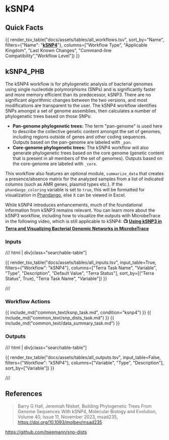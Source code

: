 # kSNP4

## Quick Facts

{{ render_tsv_table("docs/assets/tables/all_workflows.tsv", sort_by="Name", filters={"Name": "[**kSNP4**](../workflows/phylogenetic_construction/ksnp4.md)"}, columns=["Workflow Type", "Applicable Kingdom", "Last Known Changes", "Command-line Compatibility","Workflow Level"]) }}

## kSNP4_PHB

The kSNP4 workflow is for phylogenetic analysis of bacterial genomes using single nucleotide polymorphisms (SNPs) and is significantly faster and more memory efficient than its predecessor, kSNP3. There are no significant algorithmic changes between the two versions, and most modifications are transparent to the user. The kSNP4 workflow identifies SNPs amongst a set of genome assemblies, then calculates a number of phylogenetic trees based on those SNPs:

- **Pan-genome phylogenetic trees:** The term "pan-genome" is used here to describe the collective genetic content amongst the set of genomes, including regions outside of genes and other coding sequences.  Outputs based on the pan-genome are labeled with `_pan`.
- **Core-genome phylogenetic trees:** The kSNP4 workflow will also generate phylogenetic trees based on the core genome (genetic content that is present in all members of the set of genomes). Outputs based on the core-genome are labeled with `_core`.

This workflow also features an optional module, `summarize_data` that creates a presence/absence matrix for the analyzed samples from a list of indicated columns (such as AMR genes, plasmid types etc.). If the `phandango_coloring` variable is set to `true`, this will be formatted for visualization in [Phandango](https://jameshadfield.github.io/phandango/#/), else it can be viewed in Excel.

While kSNP4 introduces enhancements, much of the foundational information from kSNP3 remains relevant. You can learn more about the kSNP3 workflow, including how to visualize the outputs with MicrobeTrace in the following video, which is still applicable to kSNP4: **📺 [Using kSNP3 in Terra and Visualizing Bacterial Genomic Networks in MicrobeTrace](https://www.youtube.com/watch?v=iRpNDun46R8)**

### Inputs

/// html | div[class="searchable-table"]

{{ render_tsv_table("docs/assets/tables/all_inputs.tsv", input_table=True, filters={"Workflow": "kSNP4"}, columns=["Terra Task Name", "Variable", "Type", "Description", "Default Value", "Terra Status"], sort_by=[("Terra Status", True), "Terra Task Name", "Variable"]) }}

///

### Workflow Actions

{{ include_md("common_text/ksnp_task.md", condition="ksnp4") }}
{{ include_md("common_text/snp_dists_task.md") }}
{{ include_md("common_text/data_summary_task.md") }}

### Outputs

/// html | div[class="searchable-table"]

{{ render_tsv_table("docs/assets/tables/all_outputs.tsv", input_table=False, filters={"Workflow": "kSNP4"}, columns=["Variable", "Type", "Description"], sort_by=["Variable"]) }}

///

## References

>Barry G Hall, Jeremiah Nisbet, Building Phylogenetic Trees From Genome Sequences With kSNP4, Molecular Biology and Evolution, Volume 40, Issue 11, November 2023, msad235, <https://doi.org/10.1093/molbev/msad235>
<!-- -->
<https://github.com/tseemann/snp-dists>
